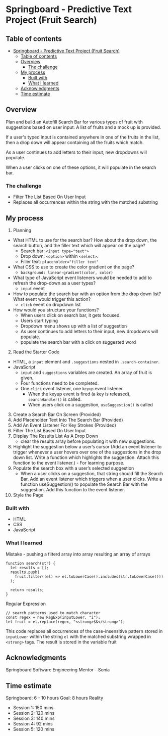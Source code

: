 # Springboard - Predictive Text Project (Fruit Search)

## Table of contents

- [Springboard - Predictive Text Project (Fruit Search)](#springboard---predictive-text-project-fruit-search)
  - [Table of contents](#table-of-contents)
  - [Overview](#overview)
    - [The challenge](#the-challenge)
  - [My process](#my-process)
    - [Built with](#built-with)
    - [What I learned](#what-i-learned)
  - [Acknowledgments](#acknowledgments)
  - [Time estimate](#time-estimate)

## Overview

Plan and build an Autofill Search Bar for various types of fruit with suggestions based on user input. A list of fruits and a mock up is provided. 

If a user's typed input is contained anywhere in one of the fruits in the list, then a drop down will appear containing all the fruits which match. 

As a user continues to add letters to their input, new dropdowns will populate. 

When a user clicks on one of these options, it will populate in the search bar. 

### The challenge

- Filter The List Based On User Input
- Replaces all occurrences within the string with the matched substring 

## My process

1. Planning
  - What HTML to use for the search bar? How about the drop down, the search button, and the filler text which will appear on the page?
    - Search bar: `<input type="text">`
    - Drop down: `<option>` within `<select>`.
    - Filler text: `placeholder="filler text"`
  - What CSS to use to create the color gradient on the page?
    - `background: linear-gradient(color, color)`
  - What type of JavaScript event listeners would be needed to add to refresh the drop-down as a user types?
    - `input` event
  - How to populate the search bar with an option from the drop down list? What event would trigger this action?
    - `click` event on dropdown list
  - How would you structure your functions?
    - When users click on search bar, it gets focused. 
    - Users start typing 
    - Dropdown menu shows up with a list of suggestion 
    - As user continues to add letters to their input, new dropdowns will populate. 
    - populate the search bar with a click on suggested word

2. Read the Starter Code
  - HTML, a `input` element and `.suggestions` nested in `.search-container`.
  - JavaScript
    - `input` and `suggestions` variables are created. An array of fruit is given.
    - Four functions need to be completed. 
    - One `click` event listener, one `keyup` event listener. 
      - When the keyup event is fired (a key is released), `searchHandler()` is called.
      - When users click on a suggestion, `useSuggestion()` is called

3. Create a Search Bar On Screen (Provided)
4. Add Placeholder Text Into The Search Bar (Provided)
5. Add An Event Listener For Key Strokes (Provided)
6. Filter The List Based On User Input
7. Display The Results List As A Drop Down 
   - clear the results array before populating it with new suggestions.
8. Highlight the suggestion below a user’s cursor (Add an event listener to trigger whenever a user hovers over one of the suggestions in the drop down list. Write a function which highlights the suggestion. Attach this function to the event listener.) - For learning purpose.
9. Populate the search box with a user’s selected suggestion
    - When a user clicks on a suggestion, that string should fill the Search Bar. Add an event listener which triggers when a user clicks. Write a function useSuggestion() to populate the Search Bar with the suggestion. Add this function to the event listener.
10. Style the Page

### Built with
- HTML
- CSS
- JavaScript

### What I learned
Mistake - pushing a filterd array into array resulting an array of arrays
``` JS
function search(str) {
  let results = [];
  results.push(
    fruit.filter((el) => el.toLowerCase().includes(str.toLowerCase()))
  );

  return results;
}
```

Regular Expression
```JS
// search patterns used to match character
const regex = new RegExp(inputLower, "i");
let fruit = el.replace(regex, "<strong>$&</strong>");
```
This code replaces all occurrences of the case-insensitive pattern stored in `inputLower` within the string `el` with the matched substring wrapped in `<strong>` tags. The result is stored in the variable fruit

## Acknowledgments

Springboard Software Engineering Mentor - Sonia

## Time estimate 

Springboard: 6 - 10 hours
Goal: 8 hours
Reality
-   Session 1: 150 mins
-   Session 2: 120 mins
-   Session 3: 140 mins
-   Session 4: 92 mins
-   Session 5: 120 mins

